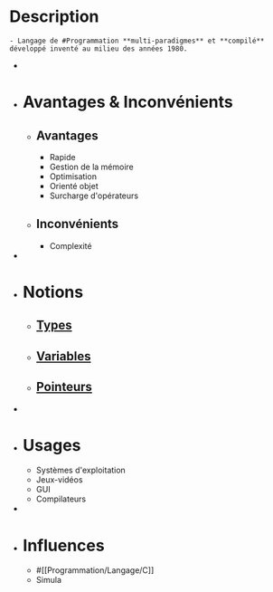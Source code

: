 # Description
	- Langage de #Programmation **multi-paradigmes** et **compilé** développé inventé au milieu des années 1980.
-
- # Avantages & Inconvénients
	- ## Avantages
		- Rapide
		- Gestion de la mémoire
		- Optimisation
		- Orienté objet
		- Surcharge d'opérateurs
	- ## Inconvénients
		- Complexité
-
- # Notions
	- ## [Types](((66741c79-5e65-4f51-b3c6-00e62a28c6d0)))
	- ## [Variables](((66740240-b7ba-4a5e-af69-4110f0d7b628)))
	- ## [Pointeurs](((6673ffb0-886e-4e73-a0fd-1cdabff8510a)))
-
- # Usages
	- Systèmes d'exploitation
	- Jeux-vidéos
	- GUI
	- Compilateurs
-
- # Influences
	- #[[Programmation/Langage/C]]
	- Simula